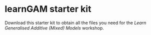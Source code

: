 # learnGAM starter kit

Download this starter kit to obtain all the files you need for the *Learn Generalised Additive (Mixed) Models* workshop.
